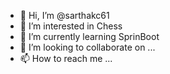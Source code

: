 - 👋 Hi, I’m @sarthakc61
- 👀 I’m interested in Chess
- 🌱 I’m currently learning SprinBoot
- 💞️ I’m looking to collaborate on ...
- 📫 How to reach me ...

<!---
sarthakc61/sarthakc61 is a ✨ special ✨ repository because its `README.md` (this file) appears on your GitHub profile.
You can click the Preview link to take a look at your changes.
--->
